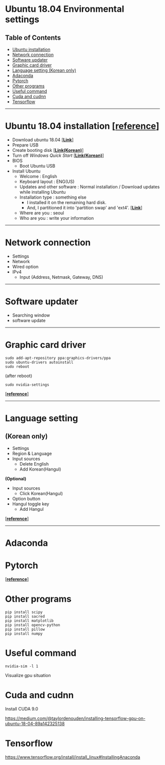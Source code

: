 # Ubuntu 18.04 Environmental settings


## Table of Contents
- [Ubuntu installation](#ubuntu-installation)
- [Network connection](#network-connection)
- [Software updater](#software-updater)
- [Graphic card driver](#graphic-card-driver)
- [Language setting (Korean only)](#language-setting)
- [Adaconda](#adaconda)
- [Pytorch](#pytorch)
- [Other programs](#other-programs)
- [Useful command](#useful-command)
- [Cuda and cudnn](#cuda-and-cudnn)
- [Tensorflow](#tensorflow)

---

# Ubuntu 18.04 installation [[**reference**]](http://vire.tistory.com/25?category=678504)

- Download ubuntu 18.04 [[**Link**]](https://www.ubuntu.com/download/desktop)
- Prepare USB
- Create booting disk [[**Link(Korean)**]](http://crescentupon.tistory.com/383)
- Turn off *Windows Quick Start* [[**Link(Korean)**]](https://prolite.tistory.com/1253)
- BIOS
  - Boot Ubuntu USB
- Install Ubuntu
  - Welcome : English
  - Keyboard layout : ENG(US)
  - Updates and other software : Normal installation / Download updates while installing Ubuntu
  - Installation type : something else 
    - I installed it on the remaining hard disk.
    - And, I partitioned it into 'partition swap' and 'ext4'. [[**Link**]](https://askubuntu.com/questions/343268/how-to-use-manual-partitioning-during-installation)
  - Where are you : seoul
  - Who are you : write your information


---

# Network connection

- Settings
- Network
- Wired option
- IPv4
  - Input (Address, Netmask, Gateway, DNS)

---

# Software updater

- Searching window
- software update

---

# Graphic card driver

```
sudo add-apt-repository ppa:graphics-drivers/ppa
sudo ubuntu-drivers autoinstall
sudo reboot
```
(after reboot)
```
sudo nvidia-settings
```
[[**reference**]](http://optic.tistory.com/119)

---

# Language setting 
## **(Korean only)**

- Settings
- Region & Language
- Input sources
  - Delete English
  - Add Korean(Hangul)
  
**(Optional)**
- Input sources
  - Click Korean(Hangul)
- Option button
- Hangul toggle key
  - Add Hangul

[[**reference**]](http://snowdeer.github.io/linux/2018/07/11/ubuntu-18p04-install-korean-keyboard/)

---

# Adaconda




# Pytorch

[[**reference**]](https://pytorch.org/)

# Other programs

```
pip install scipy
pip install sacred
pip install matplotlib
pip install opencv-python
pip install pillow
pip install numpy
```

# Useful command


```
nvidia-sim -l 1
```
Visualize gpu situation



# Cuda and cudnn

Install CUDA 9.0

https://medium.com/@taylordenouden/installing-tensorflow-gpu-on-ubuntu-18-04-89a142325138

# Tensorflow

https://www.tensorflow.org/install/install_linux#InstallingAnaconda


